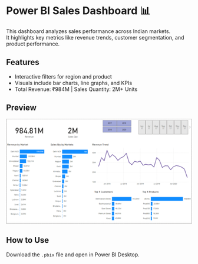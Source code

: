 # Power BI Sales Dashboard 📊

This dashboard analyzes sales performance across Indian markets.  
It highlights key metrics like revenue trends, customer segmentation, and product performance.

## Features
- Interactive filters for region and product
- Visuals include bar charts, line graphs, and KPIs
- Total Revenue: ₹984M | Sales Quantity: 2M+ Units

## Preview
![Dashboard Preview](Screenshot%202025-07-06%20083307.png)

## How to Use
Download the `.pbix` file and open in Power BI Desktop.
